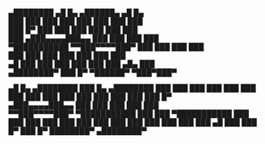    ▄████████    ▄█    █▄     ▄██████▄   ▄█     █▄   
  ███    ███   ███    ███   ███    ███ ███     ███  
  ███    █▀    ███    ███   ███    ███ ███     ███  
  ███         ▄███▄▄▄▄███▄▄ ███    ███ ███     ███  
▀███████████ ▀▀███▀▀▀▀███▀  ███    ███ ███     ███  
         ███   ███    ███   ███    ███ ███     ███  
   ▄█    ███   ███    ███   ███    ███ ███ ▄█▄ ███  
 ▄████████▀    ███    █▀     ▀██████▀   ▀███▀███▀   
                                                    
   ▄█    █▄       ▄████████ ███    █▄     ▄████████ 
  ███    ███     ███    ███ ███    ███   ███    ███ 
  ███    ███     ███    ███ ███    ███   ███    █▀  
 ▄███▄▄▄▄███▄▄   ███    ███ ███    ███   ███        
▀▀███▀▀▀▀███▀  ▀███████████ ███    ███ ▀███████████ 
  ███    ███     ███    ███ ███    ███          ███ 
  ███    ███     ███    ███ ███    ███    ▄█    ███ 
  ███    █▀      ███    █▀  ████████▀   ▄████████▀  
                                                    
